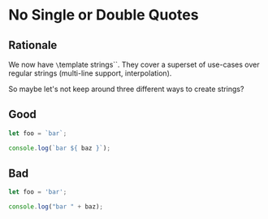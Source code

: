 # No Single or Double Quotes

## Rationale

We now have `\`template strings\``. They cover a superset of use-cases over regular strings (multi-line support, interpolation).

So maybe let's not keep around three different ways to create strings?

## Good

```javascript
let foo = `bar`;
```

```javascript
console.log(`bar ${ baz }`);
```

## Bad

```javascript
let foo = 'bar';
```

```javascript
console.log("bar " + baz);
```
